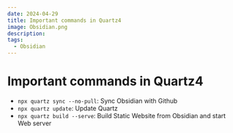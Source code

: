 ```yaml
---
date: 2024-04-29
title: Important commands in Quartz4
image: Obsidian.png
description:
tags:
  - Obsidian
---
```


# Important commands in Quartz4

- `npx quartz sync --no-pull`: Sync Obsidian with Github
- `npx quartz update`: Update Quartz
- `npx quartz build --serve`: Build Static Website from Obsidian and start Web server